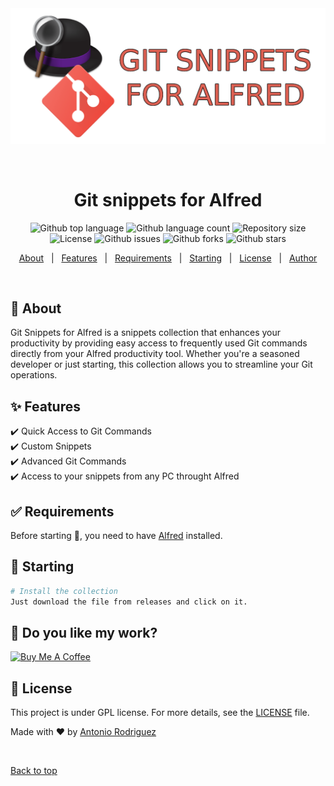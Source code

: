 <div align="center" id="top"> 
  <img src="logo/logo.png" alt="Alfred git snippets" />

  &#xa0;

</div>

<h1 align="center">Git snippets for Alfred</h1>

<p align="center">
  <img alt="Github top language" src="https://img.shields.io/github/languages/top/antoniorodr/Git-snippets-for-Alfred?color=56BEB8">

  <img alt="Github language count" src="https://img.shields.io/github/languages/count/antoniorodr/Git-snippets-for-Alfred?color=56BEB8">

  <img alt="Repository size" src="https://img.shields.io/github/repo-size/antoniorodr/Git-snippets-for-Alfred?color=56BEB8">

  <img alt="License" src="https://img.shields.io/github/license/antoniorodr/Git-snippets-for-Alfred?color=56BEB8">


  <img alt="Github issues" src="https://img.shields.io/github/issues/antoniorodr/alfred_git_snippets?color=56BEB8" />

  <img alt="Github forks" src="https://img.shields.io/github/forks/antoniorodr/alfred_git_snippets?color=56BEB8" />

  <img alt="Github stars" src="https://img.shields.io/github/stars/antoniorodr/alfred_git_snippets?color=56BEB8" />
</p>


<p align="center">
  <a href="#dart-about">About</a> &#xa0; | &#xa0; 
  <a href="#sparkles-features">Features</a> &#xa0; | &#xa0;
  <a href="#white_check_mark-requirements">Requirements</a> &#xa0; | &#xa0;
  <a href="#checkered_flag-starting">Starting</a> &#xa0; | &#xa0;
  <a href="#memo-license">License</a> &#xa0; | &#xa0;
  <a href="https://github.com/antoniorodr" target="_blank">Author</a>
</p>

<br>

## :dart: About

Git Snippets for Alfred is a snippets collection that enhances your productivity by providing easy access to frequently used Git commands directly from your Alfred productivity tool. Whether you're a seasoned developer or just starting, this collection allows you to streamline your Git operations.

## :sparkles: Features

:heavy_check_mark: Quick Access to Git Commands\
:heavy_check_mark: Custom Snippets\
:heavy_check_mark: Advanced Git Commands\
:heavy_check_mark: Access to your snippets from any PC throught Alfred

## :white_check_mark: Requirements

Before starting :checkered_flag:, you need to have [Alfred](https://www.alfredapp.com) installed.

## :checkered_flag: Starting

```bash
# Install the collection
Just download the file from releases and click on it.
```

## :eyes: Do you like my work? ##

<a href="https://www.buymeacoffee.com/antoniorodr" target="_blank"><img src="https://cdn.buymeacoffee.com/buttons/v2/default-white.png" alt="Buy Me A Coffee" height="48"></a>

## :memo: License

This project is under GPL license. For more details, see the [LICENSE](LICENSE.md) file.


Made with :heart: by <a href="https://github.com/antoniorodr" target="_blank">Antonio Rodriguez</a>

&#xa0;

<a href="#top">Back to top</a>
